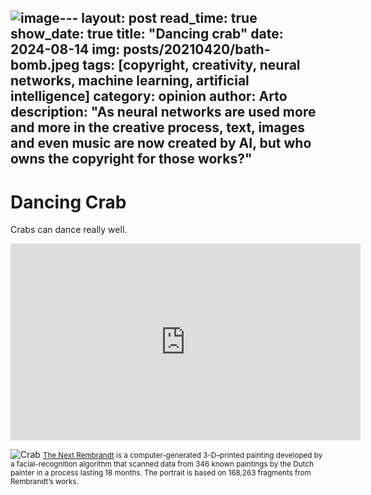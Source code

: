 ![image](https://github.com/user-attachments/assets/c328b253-6abc-4bd9-bf02-db4d525c44ac)---
layout: post
read_time: true
show_date: true
title: "Dancing crab"
date: 2024-08-14
img: posts/20210420/bath-bomb.jpeg
tags: [copyright, creativity, neural networks, machine learning, artificial intelligence]
category: opinion
author: Arto
description: "As neural networks are used more and more in the creative process, text, images and even music are now created by AI, but who owns the copyright for those works?"
---

# Dancing Crab

Crabs can dance really well.


<iframe width="560" height="315" src="https://www.youtube.com/embed/cE0wfjsybIQ" title="YouTube video player" frameborder="0" allow="accelerometer; autoplay; clipboard-write; encrypted-media; gyroscope; picture-in-picture" allowfullscreen></iframe>



![Crab](./assets/img/posts/20210420/post8-rembrandt2.jpg)
<small>[The Next Rembrandt](https://www.jwt.com/en/work/thenextrembrandt) is a computer-generated 3-D–printed painting developed by a facial-recognition algorithm that scanned data from 346 known paintings by the Dutch painter in a process lasting 18 months. The portrait is based on 168,263 fragments from Rembrandt’s works.</small>
